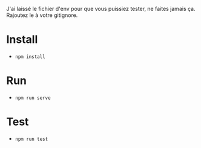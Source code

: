 J'ai laissé le fichier d'env pour que vous puissiez tester, ne faites jamais ça. Rajoutez le à votre gitignore.
# Install
- `npm install`

# Run
- `npm run serve`

# Test 
- `npm run test`
